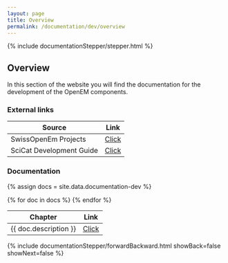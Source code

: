 ```yaml
---
layout: page
title: Overview
permalink: /documentation/dev/overview
---
```


<!-- Show the current active documentation page -->
{% include documentationStepper/stepper.html %}

## Overview

In this section of the website you will find the documentation for the development of the OpenEM components.

### External links

<table>
  <thead>
    <tr>
      <th>Source</th>
      <th>Link</th>
    </tr>
  </thead>
  <tbody>
    <tr>
      <td>SwissOpenEm Projects</td>
      <td><a href="/outreach#opensourceprojects">Click</a></td>
    </tr>
    <tr>
      <td>SciCat Development Guide</td>
      <td><a href="https://scicatproject.github.io/documentation/Development/">Click</a></td>
    </tr>
  </tbody>
</table>

### Documentation

{% assign docs = site.data.documentation-dev %}
<table>
  <thead>
    <tr>
      <th>Chapter</th>
      <th>Link</th>
    </tr>
  </thead>
  <tbody>
    {% for doc in docs %}
    <tr>
      <td>{{ doc.description }}</td>
      <td><a href="{{ doc.path }}">Click</a></td>
    </tr>
    {% endfor %}
  </tbody>
</table>

<!-- Jump to next page -->
{% include documentationStepper/forwardBackward.html showBack=false showNext=false %}